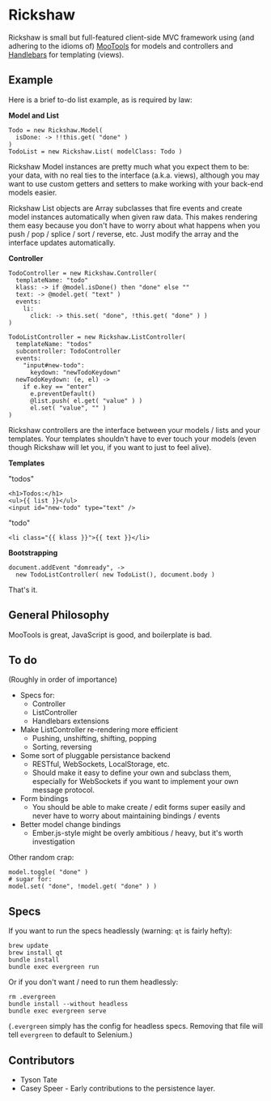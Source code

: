 Rickshaw
========

Rickshaw is small but full-featured client-side MVC framework using (and
adhering to the idioms of) [MooTools][mootools] for models and controllers and
[Handlebars][handlebars] for templating (views).

Example
-------

Here is a brief to-do list example, as is required by law:

**Model and List**

    Todo = new Rickshaw.Model(
      isDone: -> !!this.get( "done" )
    )
    TodoList = new Rickshaw.List( modelClass: Todo )

Rickshaw Model instances are pretty much what you expect them to be: your data,
with no real ties to the interface (a.k.a. views), although you may want to use
custom getters and setters to make working with your back-end models easier.

Rickshaw List objects are Array subclasses that fire events and create model
instances automatically when given raw data. This makes rendering them easy
because you don't have to worry about what happens when you push / pop /
splice / sort / reverse, etc. Just modify the array and the interface updates
automatically.

**Controller**

    TodoController = new Rickshaw.Controller(
      templateName: "todo"
      klass: -> if @model.isDone() then "done" else ""
      text: -> @model.get( "text" )
      events:
        li:
          click: -> this.set( "done", !this.get( "done" ) )
    )
    
    TodoListController = new Rickshaw.ListController(
      templateName: "todos"
      subcontroller: TodoController
      events:
        "input#new-todo":
          keydown: "newTodoKeydown"
      newTodoKeydown: (e, el) ->
        if e.key == "enter"
          e.preventDefault()
          @list.push( el.get( "value" ) )
          el.set( "value", "" )
    )

Rickshaw controllers are the interface between your models / lists and your
templates. Your templates shouldn't have to ever touch your models (even
though Rickshaw will let you, if you want to just to feel alive).

**Templates**

"todos"

    <h1>Todos:</h1>
    <ul>{{ list }}</ul>
    <input id="new-todo" type="text" />

"todo"

    <li class="{{ klass }}">{{ text }}</li>

**Bootstrapping**

    document.addEvent "domready", ->
      new TodoListController( new TodoList(), document.body )

That's it.

[mootools]: http://mootools.net
[handlebars]: http://handlebarsjs.com/

General Philosophy
------------------

MooTools is great, JavaScript is good, and boilerplate is bad.

To do
-----

(Roughly in order of importance)

* Specs for:
  * Controller
  * ListController
  * Handlebars extensions
* Make ListController re-rendering more efficient
  * Pushing, unshifting, shifting, popping
  * Sorting, reversing
* Some sort of pluggable persistance backend
  * RESTful, WebSockets, LocalStorage, etc.
  * Should make it easy to define your own and subclass them, especially for
    WebSockets if you want to implement your own message protocol.
* Form bindings
  * You should be able to make create / edit forms super easily and never
    have to worry about maintaining bindings / events
* Better model change bindings
  * Ember.js-style might be overly ambitious / heavy, but it's worth
    investigation

Other random crap:

    model.toggle( "done" )
    # sugar for:
    model.set( "done", !model.get( "done" ) )

Specs
-----

If you want to run the specs headlessly (warning: `qt` is fairly hefty):

    brew update
    brew install qt
    bundle install
    bundle exec evergreen run

Or if you don't want / need to run them headlessly:

    rm .evergreen
    bundle install --without headless
    bundle exec evergreen serve

(`.evergreen` simply has the config for headless specs. Removing that file
will tell `evergreen` to default to Selenium.)

Contributors
------------

* Tyson Tate
* Casey Speer - Early contributions to the persistence layer.
